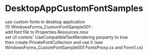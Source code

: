 # DesktopAppCustomFontSamples
use custom fonts in desktop application  
(1) WindowsForms_CustomFontSample001 :  
add font file to Properties.Resources.resx  
set UI contols' UseCompatibleTextRendering porperty to true  
then create PrivateFontCollection and use it (see WindowsForms_CustomFontSample001 FontsProxy.cs and Form1.cs)  
